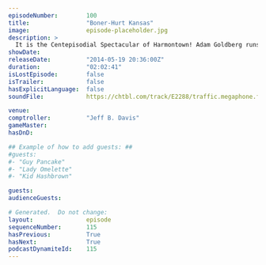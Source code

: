 ```yaml
---
episodeNumber:        100
title:                "Boner-Hurt Kansas"
image:                episode-placeholder.jpg
description: >
  It is the Centepisodial Spectacular of Harmontown! Adam Goldberg runs a quiz against a super fan and your Mayor to see who knows more about Harmontown.
showDate:             
releaseDate:          "2014-05-19 20:36:00Z"
duration:             "02:02:41"
isLostEpisode:        false
isTrailer:            false
hasExplicitLanguage:  false
soundFile:            https://chtbl.com/track/E2288/traffic.megaphone.fm/STA3107672992.mp3?updated=1556230790

venue:                
comptroller:          "Jeff B. Davis"
gameMaster:           
hasDnD:               

## Example of how to add guests: ##
#guests:
#- "Guy Pancake"
#- "Lady Omelette"
#- "Kid Hashbrown"

guests:
audienceGuests:

# Generated.  Do not change:
layout:               episode
sequenceNumber:       115
hasPrevious:          True
hasNext:              True
podcastDynamiteId:    115
---
```


<!-- The episode description will be rendered here -->
<!-- Add your content below here -->

